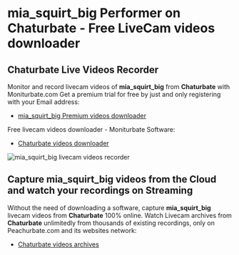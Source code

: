 # mia_squirt_big Performer on Chaturbate - Free LiveCam videos downloader

## Chaturbate Live Videos Recorder

Monitor and record livecam videos of **mia_squirt_big** from **Chaturbate** with Moniturbate.com
Get a premium trial for free by just and only registering with your Email address:
* [mia_squirt_big Premium videos downloader](https://moniturbate.com/request-demo-licence-key.html)

Free livecam videos downloader - Moniturbate Software:
* [Chaturbate videos downloader](https://moniturbate.com/moniturbate-download-software.html)

![mia_squirt_big livecam videos recorder](https://peachurnet.com/templates/moniturbate-software.png)


## Capture mia_squirt_big videos from the Cloud and watch your recordings on Streaming

Without the need of downloading a software, capture **mia_squirt_big** livecam videos from **Chaturbate** 100% online.
Watch Livecam archives from **Chaturbate** unlimitedly from thousands of existing recordings, only on Peachurbate.com and its websites network:
* [Chaturbate videos archives](https://peachurnet.com/)